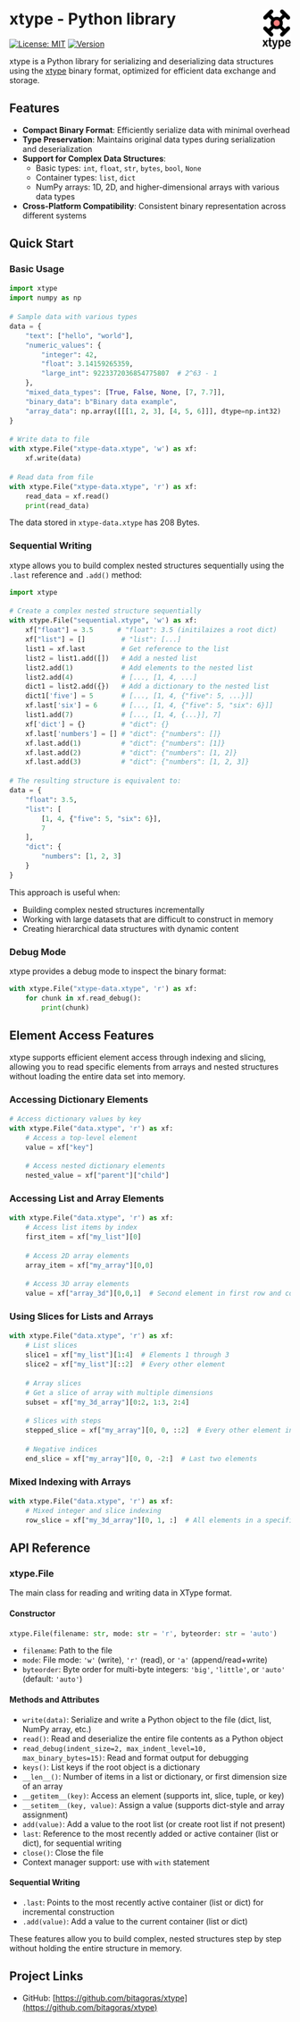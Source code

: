 # xtype - Python library  <img src="doc/logo_xtype.png" width="50" align="right">

[![License: MIT](https://img.shields.io/badge/License-MIT-blue.svg)](LICENSE)
[![Version](https://img.shields.io/badge/version-0.5.0-green.svg)](https://github.com/bitagoras/xtype-python)

xtype is a Python library for serializing and deserializing data structures using the [xtype](https://github.com/bitagoras/xtype) binary format, optimized for efficient data exchange and storage.

## Features

- **Compact Binary Format**: Efficiently serialize data with minimal overhead
- **Type Preservation**: Maintains original data types during serialization and deserialization
- **Support for Complex Data Structures**:
  - Basic types: `int`, `float`, `str`, `bytes`, `bool`, `None`
  - Container types: `list`, `dict`
  - NumPy arrays: 1D, 2D, and higher-dimensional arrays with various data types
- **Cross-Platform Compatibility**: Consistent binary representation across different systems

## Quick Start

### Basic Usage

```python
import xtype
import numpy as np

# Sample data with various types
data = {
    "text": ["hello", "world"],
    "numeric_values": {
        "integer": 42,
        "float": 3.14159265359,
        "large_int": 9223372036854775807  # 2^63 - 1
    },
    "mixed_data_types": [True, False, None, [7, 7.7]],
    "binary_data": b"Binary data example",
    "array_data": np.array([[[1, 2, 3], [4, 5, 6]]], dtype=np.int32)
}

# Write data to file
with xtype.File("xtype-data.xtype", 'w') as xf:
    xf.write(data)

# Read data from file
with xtype.File("xtype-data.xtype", 'r') as xf:
    read_data = xf.read()
    print(read_data)
```

The data stored in `xtype-data.xtype` has 208 Bytes.

### Sequential Writing

xtype allows you to build complex nested structures sequentially using the `.last` reference and `.add()` method:

```python
import xtype

# Create a complex nested structure sequentially
with xtype.File("sequential.xtype", 'w') as xf:
    xf["float"] = 3.5      # "float": 3.5 (initilaizes a root dict)
    xf["list"] = []         # "list": [...]
    list1 = xf.last         # Get reference to the list
    list2 = list1.add([])   # Add a nested list
    list2.add(1)            # Add elements to the nested list
    list2.add(4)            # [..., [1, 4, ...]
    dict1 = list2.add({})   # Add a dictionary to the nested list
    dict1['five'] = 5       # [..., [1, 4, {"five": 5, ...}]]
    xf.last['six'] = 6      # [..., [1, 4, {"five": 5, "six": 6}]]
    list1.add(7)            # [..., [1, 4, {...}], 7]
    xf['dict'] = {}         # "dict": {}
    xf.last['numbers'] = [] # "dict": {"numbers": []}
    xf.last.add(1)          # "dict": {"numbers": [1]}
    xf.last.add(2)          # "dict": {"numbers": [1, 2]}
    xf.last.add(3)          # "dict": {"numbers": [1, 2, 3]}

# The resulting structure is equivalent to:
data = {
    "float": 3.5,
    "list": [
        [1, 4, {"five": 5, "six": 6}],
        7
    ],
    "dict": {
        "numbers": [1, 2, 3]
    }
}
```

This approach is useful when:
- Building complex nested structures incrementally
- Working with large datasets that are difficult to construct in memory
- Creating hierarchical data structures with dynamic content

### Debug Mode

xtype provides a debug mode to inspect the binary format:

```python
with xtype.File("xtype-data.xtype", 'r') as xf:
    for chunk in xf.read_debug():
        print(chunk)
```

## Element Access Features

xtype supports efficient element access through indexing and slicing, allowing you to read specific elements from arrays and nested structures without loading the entire data set into memory.

### Accessing Dictionary Elements

```python
# Access dictionary values by key
with xtype.File("data.xtype", 'r') as xf:
    # Access a top-level element
    value = xf["key"]

    # Access nested dictionary elements
    nested_value = xf["parent"]["child"]
```

### Accessing List and Array Elements

```python
with xtype.File("data.xtype", 'r') as xf:
    # Access list items by index
    first_item = xf["my_list"][0]

    # Access 2D array elements
    array_item = xf["my_array"][0,0]

    # Access 3D array elements
    value = xf["array_3d"][0,0,1]  # Second element in first row and column
```

### Using Slices for Lists and Arrays

```python
with xtype.File("data.xtype", 'r') as xf:
    # List slices
    slice1 = xf["my_list"][1:4]  # Elements 1 through 3
    slice2 = xf["my_list"][::2]  # Every other element

    # Array slices
    # Get a slice of array with multiple dimensions
    subset = xf["my_3d_array"][0:2, 1:3, 2:4]

    # Slices with steps
    stepped_slice = xf["my_array"][0, 0, ::2]  # Every other element in 3rd dimension

    # Negative indices
    end_slice = xf["my_array"][0, 0, -2:]  # Last two elements
```

### Mixed Indexing with Arrays

```python
with xtype.File("data.xtype", 'r') as xf:
    # Mixed integer and slice indexing
    row_slice = xf["my_3d_array"][0, 1, :]  # All elements in a specific row
```

## API Reference

### xtype.File

The main class for reading and writing data in XType format.

#### Constructor

```python
xtype.File(filename: str, mode: str = 'r', byteorder: str = 'auto')
```

- `filename`: Path to the file
- `mode`: File mode: `'w'` (write), `'r'` (read), or `'a'` (append/read+write)
- `byteorder`: Byte order for multi-byte integers: `'big'`, `'little'`, or `'auto'` (default: `'auto'`)

#### Methods and Attributes

- `write(data)`: Serialize and write a Python object to the file (dict, list, NumPy array, etc.)
- `read()`: Read and deserialize the entire file contents as a Python object
- `read_debug(indent_size=2, max_indent_level=10, max_binary_bytes=15)`: Read and format output for debugging
- `keys()`: List keys if the root object is a dictionary
- `__len__()`: Number of items in a list or dictionary, or first dimension size of an array
- `__getitem__(key)`: Access an element (supports int, slice, tuple, or key)
- `__setitem__(key, value)`: Assign a value (supports dict-style and array assignment)
- `add(value)`: Add a value to the root list (or create root list if not present)
- `last`: Reference to the most recently added or active container (list or dict), for sequential writing
- `close()`: Close the file
- Context manager support: use with `with` statement

#### Sequential Writing

- `.last`: Points to the most recently active container (list or dict) for incremental construction
- `.add(value)`: Add a value to the current container (list or dict)

These features allow you to build complex, nested structures step by step without holding the entire structure in memory.

## Project Links

- GitHub: [https://github.com/bitagoras/xtype](https://github.com/bitagoras/xtype)
